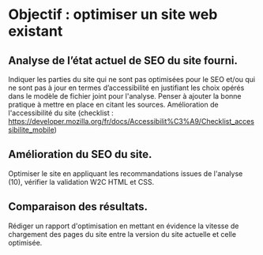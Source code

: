 # Objectif : optimiser un site web existant

## Analyse de l’état actuel de SEO du site fourni.

Indiquer les parties du site qui ne sont pas optimisées pour le SEO et/ou qui ne sont pas à jour en termes d’accessibilité en justifiant les choix opérés dans le modèle de fichier joint pour l'analyse. Penser à ajouter la bonne pratique à mettre en place en citant les sources. Amélioration de l'accessibilité du site (checklist : https://developer.mozilla.org/fr/docs/Accessibilit%C3%A9/Checklist_accessibilite_mobile)

## Amélioration du SEO du site.

Optimiser le site en appliquant les recommandations issues de l'analyse (10), vérifier la validation W2C HTML et CSS.

## Comparaison des résultats.

Rédiger un rapport d'optimisation en mettant en évidence la vitesse de chargement des pages du site entre la version du site actuelle et celle optimisée.
